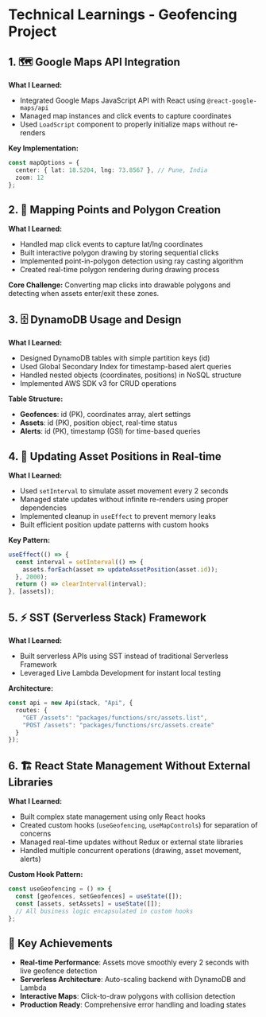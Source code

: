 # Technical Learnings - Geofencing Project

## 1. 🗺️ Google Maps API Integration

**What I Learned:**
- Integrated Google Maps JavaScript API with React using `@react-google-maps/api`
- Managed map instances and click events to capture coordinates
- Used `LoadScript` component to properly initialize maps without re-renders

**Key Implementation:**
```typescript
const mapOptions = {
  center: { lat: 18.5204, lng: 73.8567 }, // Pune, India
  zoom: 12
};
```

## 2. 📍 Mapping Points and Polygon Creation

**What I Learned:**
- Handled map click events to capture lat/lng coordinates
- Built interactive polygon drawing by storing sequential clicks
- Implemented point-in-polygon detection using ray casting algorithm
- Created real-time polygon rendering during drawing process

**Core Challenge:** Converting map clicks into drawable polygons and detecting when assets enter/exit these zones.

## 3. 🗄️ DynamoDB Usage and Design

**What I Learned:**
- Designed DynamoDB tables with simple partition keys (id)
- Used Global Secondary Index for timestamp-based alert queries
- Handled nested objects (coordinates, positions) in NoSQL structure
- Implemented AWS SDK v3 for CRUD operations

**Table Structure:**
- **Geofences**: id (PK), coordinates array, alert settings
- **Assets**: id (PK), position object, real-time status
- **Alerts**: id (PK), timestamp (GSI) for time-based queries

## 4. 🔄 Updating Asset Positions in Real-time

**What I Learned:**
- Used `setInterval` to simulate asset movement every 2 seconds
- Managed state updates without infinite re-renders using proper dependencies
- Implemented cleanup in `useEffect` to prevent memory leaks
- Built efficient position update patterns with custom hooks

**Key Pattern:**
```typescript
useEffect(() => {
  const interval = setInterval(() => {
    assets.forEach(asset => updateAssetPosition(asset.id));
  }, 2000);
  return () => clearInterval(interval);
}, [assets]);
```

## 5. ⚡ SST (Serverless Stack) Framework

**What I Learned:**
- Built serverless APIs using SST instead of traditional Serverless Framework
- Leveraged Live Lambda Development for instant local testing


**Architecture:**
```typescript
const api = new Api(stack, "Api", {
  routes: {
    "GET /assets": "packages/functions/src/assets.list",
    "POST /assets": "packages/functions/src/assets.create"
  }
});
```

## 6. 🏗️ React State Management Without External Libraries

**What I Learned:**
- Built complex state management using only React hooks
- Created custom hooks (`useGeofencing`, `useMapControls`) for separation of concerns
- Managed real-time updates without Redux or external state libraries
- Handled multiple concurrent operations (drawing, asset movement, alerts)

**Custom Hook Pattern:**
```typescript
const useGeofencing = () => {
  const [geofences, setGeofences] = useState([]);
  const [assets, setAssets] = useState([]);
  // All business logic encapsulated in custom hooks
};
```

## 🚀 Key Achievements

- **Real-time Performance**: Assets move smoothly every 2 seconds with live geofence detection
- **Serverless Architecture**: Auto-scaling backend with DynamoDB and Lambda
- **Interactive Maps**: Click-to-draw polygons with collision detection
- **Production Ready**: Comprehensive error handling and loading states
